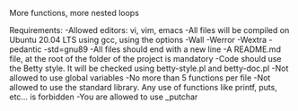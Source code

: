 More functions, more nested loops

Requirements:
-Allowed editors: vi, vim, emacs
-All files will be compiled on Ubuntu 20.04 LTS using gcc, using the options -Wall -Werror -Wextra -pedantic -std=gnu89
-All files should end with a new line
-A README.md file, at the root of the folder of the project is mandatory
-Code should use the Betty style. It will be checked using betty-style.pl and betty-doc.pl
-Not allowed to use global variables
-No more than 5 functions per file
-Not allowed to use the standard library. Any use of functions like printf, puts, etc… is forbidden
-You are allowed to use _putchar
